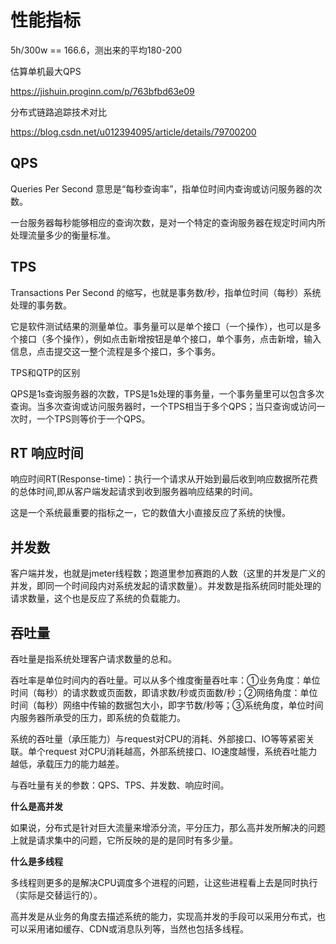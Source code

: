 # 性能指标

5h/300w == 166.6，测出来的平均180-200



估算单机最大QPS

https://jishuin.proginn.com/p/763bfbd63e09



分布式链路追踪技术对比

https://blog.csdn.net/u012394095/article/details/79700200

## QPS

Queries Per Second 意思是“每秒查询率”，指单位时间内查询或访问服务器的次数。

一台服务器每秒能够相应的查询次数，是对一个特定的查询服务器在规定时间内所处理流量多少的衡量标准。

## TPS

Transactions Per Second 的缩写，也就是事务数/秒，指单位时间（每秒）系统处理的事务数。

它是软件测试结果的测量单位。事务量可以是单个接口（一个操作），也可以是多个接口（多个操作），例如点击新增按钮是单个接口，单个事务，点击新增，输入信息，点击提交这一整个流程是多个接口，多个事务。

TPS和QTP的区别

QPS是1s查询服务器的次数，TPS是1s处理的事务量，一个事务量里可以包含多次查询。当多次查询或访问服务器时，一个TPS相当于多个QPS；当只查询或访问一次时，一个TPS则等价于一个QPS。

## RT 响应时间
响应时间RT(Response-time)：执行一个请求从开始到最后收到响应数据所花费的总体时间,即从客户端发起请求到收到服务器响应结果的时间。

这是一个系统最重要的指标之一，它的数值大小直接反应了系统的快慢。

## 并发数
客户端并发，也就是jmeter线程数；跑道里参加赛跑的人数（这里的并发是广义的并发，即同一个时间段内对系统发起的请求数量）。并发数是指系统同时能处理的请求数量，这个也是反应了系统的负载能力。

## 吞吐量
吞吐量是指系统处理客户请求数量的总和。

吞吐率是单位时间内的吞吐量。可以从多个维度衡量吞吐率：①业务角度：单位时间（每秒）的请求数或页面数，即请求数/秒或页面数/秒；②网络角度：单位时间（每秒）网络中传输的数据包大小，即字节数/秒等；③系统角度，单位时间内服务器所承受的压力，即系统的负载能力。

系统的吞吐量（承压能力）与request对CPU的消耗、外部接口、IO等等紧密关联。单个request 对CPU消耗越高，外部系统接口、IO速度越慢，系统吞吐能力越低，承载压力的能力越差。


与吞吐量有关的参数：QPS、TPS、并发数、响应时间。





**什么是高并发**

如果说，分布式是针对巨大流量来增添分流，平分压力，那么高并发所解决的问题上就是请求集中的问题，它所反映的是的是同时有多少量。

**什么是多线程**

多线程则更多的是解决CPU调度多个进程的问题，让这些进程看上去是同时执行（实际是交替运行的）。



高并发是从业务的角度去描述系统的能力，实现高并发的手段可以采用分布式，也可以采用诸如缓存、CDN或消息队列等，当然也包括多线程。